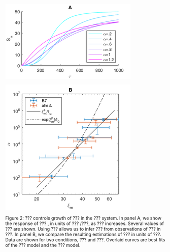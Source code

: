 ![A](Fig2A.png "Panel A")

![B](Fig2B.png "Panel B")

Figure 2: ??? controls
growth
of ???
in the ??? system.
In panel A, we show the response of ???
, in units of ???
/???,
as ??? increases.
Several values of ??? are shown.
Using ???
allows us to infer ???
from observations of ???
in ???.
In panel B, we compare the resulting estimations of ???
in units of ???.
Data are shown for two conditions, ??? and ???.
Overlaid curves are best fits of the ??? model
and the ??? model.
